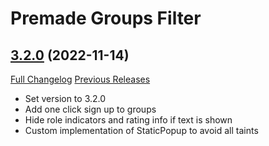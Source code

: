 # Premade Groups Filter

## [3.2.0](https://github.com/0xbs/premade-groups-filter/tree/3.2.0) (2022-11-14)
[Full Changelog](https://github.com/0xbs/premade-groups-filter/compare/3.1.5...3.2.0) [Previous Releases](https://github.com/0xbs/premade-groups-filter/releases)

- Set version to 3.2.0  
- Add one click sign up to groups  
- Hide role indicators and rating info if text is shown  
- Custom implementation of StaticPopup to avoid all taints  
